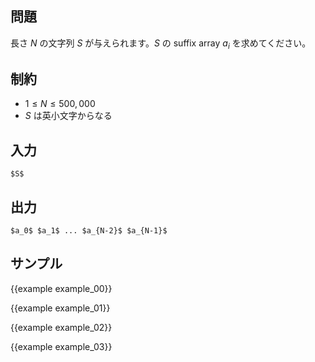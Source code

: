 問題
---------

長さ $N$ の文字列 $S$ が与えられます。$S$ の suffix array $a_i$ を求めてください。


制約
---------

- $1 \leq N \leq 500,000$
- $S$ は英小文字からなる


入力
---------

```
$S$
```

出力
---------

```
$a_0$ $a_1$ ... $a_{N-2}$ $a_{N-1}$
```

サンプル
---------

{{example example_00}}

{{example example_01}}

{{example example_02}}

{{example example_03}}
